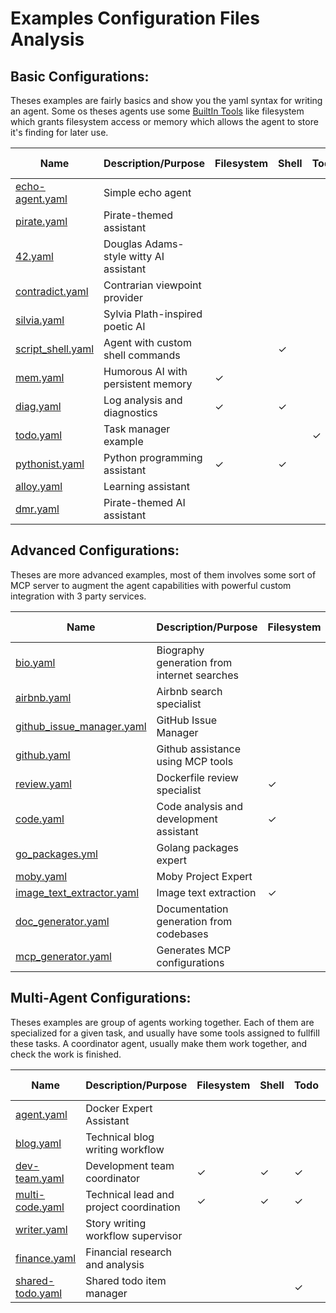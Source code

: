 # Examples Configuration Files Analysis

## **Basic Configurations:**

Theses examples are fairly basics and show you the yaml syntax for writing an agent.
Some os theses agents use some [BuiltIn Tools](https://github.com/docker/cagent?tab=readme-ov-file#tool-configuration) like filesystem which grants filesystem access or memory which allows the agent to store it's finding for later use.

| Name              | Description/Purpose                                 | Filesystem | Shell | Todo | Think | Memory | MCP Servers | Sub-agents |
|------------------ |-----------------------------------------------------|------------|-------|------|-------|--------|-------------|------------|
| [echo-agent.yaml](echo-agent.yaml)   | Simple echo agent                                   |            |       |      |       |        |             |           |
| [pirate.yaml](pirate.yaml)       | Pirate-themed assistant                             |            |       |      |       |        |             |           |
| [42.yaml](42.yaml)           | Douglas Adams-style witty AI assistant              |            |       |      |       |        |             |           |
| [contradict.yaml](contradict.yaml)   | Contrarian viewpoint provider                       |            |       |      |       |        |             |           |
| [silvia.yaml](silvia.yaml)       | Sylvia Plath-inspired poetic AI                     |            |       |      |       |        |             |           |
| [script_shell.yaml](script_shell.yaml) | Agent with custom shell commands                    |            | ✓     |      |       |        |             |           |
| [mem.yaml](mem.yaml)          | Humorous AI with persistent memory                  | ✓          |       |      |       | ✓      |             |           |
| [diag.yaml](diag.yaml)         | Log analysis and diagnostics                        | ✓          | ✓     |      | ✓     |        |             |           |
| [todo.yaml](todo.yaml)         | Task manager example                                |            |       | ✓    |       |        |             |           |
| [pythonist.yaml](pythonist.yaml)    | Python programming assistant                        | ✓          | ✓     |      |       |        |             |           |
| [alloy.yaml](alloy.yaml)        | Learning assistant                                  |            |       |      |       |        |             |           |
| [dmr.yaml](dmr.yaml)          | Pirate-themed AI assistant                          |            |       |      |       |        |             |           |


## **Advanced Configurations:**

Theses are more advanced examples, most of them involves some sort of MCP server to augment the agent capabilities with powerful custom integration with 3 party services.

| Name                       | Description/Purpose                          | Filesystem | Shell | Todo | Think | Memory | MCP Servers  | Sub-agents |
|----------------------------|----------------------------------------------|------------|-------|------|-------|--------|--------------|------------|
| [bio.yaml](bio.yaml)                   | Biography generation from internet searches  |            |       |      |       |        | [duckduckgo](https://hub.docker.com/mcp/server/duckduckgo/overview), [fetch](https://hub.docker.com/mcp/server/fetch/overview) |       |
| [airbnb.yaml](airbnb.yaml)                | Airbnb search specialist                     |            |       |      |       |        | `@openbnb/mcp-server-airbnb` |   |
| [github_issue_manager.yaml](github_issue_manager.yaml)  | GitHub Issue Manager                         |            |       |      |       |        | [github-official](https://hub.docker.com/mcp/server/github-official/overview)          |       |
| [github.yaml](github.yaml)                | Github assistance using MCP tools            |            |       |      |       |        | [github-official](https://hub.docker.com/mcp/server/github-official/overview) |    |
| [review.yaml](review.yaml)                | Dockerfile review specialist                 | ✓          |       |      |       |        |              |       |
| [code.yaml](code.yaml)                  | Code analysis and development assistant      | ✓          | ✓     | ✓    |       |        |              |       |
| [go_packages.yml](go_packages.yml)            | Golang packages expert                       |            |       |      |       |        |              |       |
| [moby.yaml](moby.yaml)                  | Moby Project Expert                          |            |       |      |       |        | `gitmcp.io/moby/moby` |   |
| [image_text_extractor.yaml](image_text_extractor.yaml)  | Image text extraction                        | ✓          |       |      |       |        |              |       |
| [doc_generator.yaml](doc_generator.yaml)         | Documentation generation from codebases      |            | ✓     |      | ✓     |        |              |       |
| [mcp_generator.yaml](mcp_generator.yaml)         | Generates MCP configurations                 |            |       |      |       |        | docker,[duckduckgo-mcp-server](https://hub.docker.com/mcp/server/duckduckgo/overview) |   |

## **Multi-Agent Configurations:**

Theses examples are group of agents working together. Each of them are specialized for a given task, and usually have some tools assigned to fullfill these tasks.
A coordinator agent, usually make them work together, and check the work is finished.

| Name              | Description/Purpose                        | Filesystem | Shell | Todo | Think | Memory | MCP Servers  | Sub-agents     |
|-------------------|--------------------------------------------|------------|-------|------|-------|--------|--------------|----------------|
| [agent.yaml](agent.yaml)        | Docker Expert Assistant                    |            |       |      |       |        |              | ✓             |
| [blog.yaml](blog.yaml)         | Technical blog writing workflow            |            |       |      | ✓     |        | [duckduckgo-mcp-server](https://hub.docker.com/mcp/server/duckduckgo/overview) | ✓   |
| [dev-team.yaml](dev-team.yaml)     | Development team coordinator               | ✓          | ✓     | ✓    | ✓     | ✓      |              | ✓             |
| [multi-code.yaml](multi-code.yaml)   | Technical lead and project coordination    | ✓          | ✓     | ✓    | ✓     | ✓      |              | ✓             |
| [writer.yaml](writer.yaml)       | Story writing workflow supervisor          |            |       |      | ✓     |        |              | ✓             |
| [finance.yaml](finance.yaml)      | Financial research and analysis            |            |       |      | ✓     |        | [duckduckgo-mcp-server](https://hub.docker.com/mcp/server/duckduckgo/overview) | ✓ |
| [shared-todo.yaml](shared-todo.yaml)  | Shared todo item manager                   |            |       | ✓    |       |        |              | ✓             |


